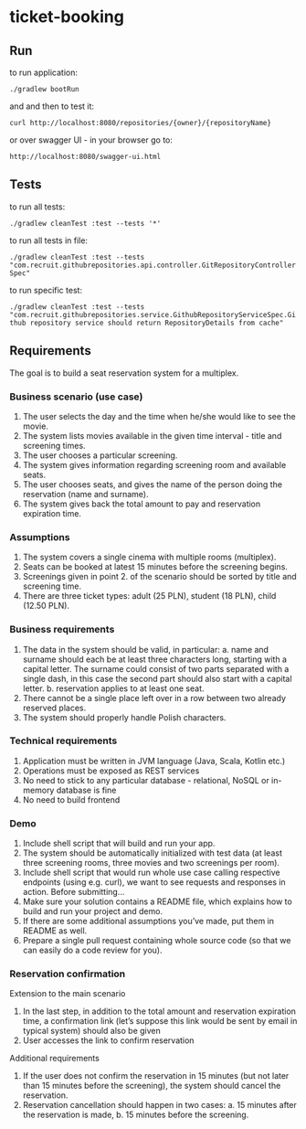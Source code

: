 # ticket-booking

## Run

to run application:

`./gradlew bootRun`

and and then to test it:

`curl http://localhost:8080/repositories/{owner}/{repositoryName}`

or over swagger UI - in your browser go to:

`http://localhost:8080/swagger-ui.html`



## Tests

to run all tests:

`./gradlew cleanTest :test --tests '*'`

to run all tests in file:

`./gradlew cleanTest :test --tests "com.recruit.githubrepositories.api.controller.GitRepositoryControllerSpec"`

to run specific test:

`./gradlew cleanTest :test --tests "com.recruit.githubrepositories.service.GithubRepositoryServiceSpec.Github repository service should return RepositoryDetails from cache"`

## Requirements

The goal is to build a seat reservation system for a multiplex.
### Business scenario (use case)
1. The user selects the day and the time when he/she would like to see the movie.
2. The system lists movies available in the given time interval - title and screening
times.
3. The user chooses a particular screening.
4. The system gives information regarding screening room and available seats.
5. The user chooses seats, and gives the name of the person doing the reservation
(name and surname).
6. The system gives back the total amount to pay and reservation expiration time.
### Assumptions
1. The system covers a single cinema with multiple rooms (multiplex).
2. Seats can be booked at latest 15 minutes before the screening begins.
3. Screenings given in point 2. of the scenario should be sorted by title and screening
time.
4. There are three ticket types: adult (25 PLN), student (18 PLN), child (12.50 PLN).
### Business requirements
1. The data in the system should be valid, in particular:
a. name and surname should each be at least three characters long, starting
with a capital letter. The surname could consist of two parts separated with a
single dash, in this case the second part should also start with a capital letter.
b. reservation applies to at least one seat.
2. There cannot be a single place left over in a row between two already reserved
places.
3. The system should properly handle Polish characters.
### Technical requirements
1. Application must be written in JVM language (Java, Scala, Kotlin etc.)
2. Operations must be exposed as REST services
3. No need to stick to any particular database - relational, NoSQL or in-memory
database is fine
4. No need to build frontend
### Demo
1. Include shell script that will build and run your app.
2. The system should be automatically initialized with test data (at least three screening
rooms, three movies and two screenings per room).
3. Include shell script that would run whole use case calling respective endpoints (using
e.g. curl), we want to see requests and responses in action.
Before submitting…
1. Make sure your solution contains a README file, which explains how to build and
run your project and demo.
2. If there are some additional assumptions you’ve made, put them in README as well.
3. Prepare a single pull request containing whole source code (so that we can easily do
a code review for you).
### Reservation confirmation
Extension to the main scenario
1. In the last step, in addition to the total amount and reservation expiration time, a
confirmation link (let’s suppose this link would be sent by email in typical system)
should also be given
2. User accesses the link to confirm reservation

Additional requirements
1. If the user does not confirm the reservation in 15 minutes (but not later than 15
minutes before the screening), the system should cancel the reservation.
2. Reservation cancellation should happen in two cases:
a. 15 minutes after the reservation is made,
b. 15 minutes before the screening.